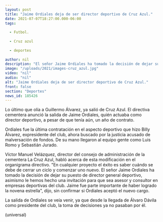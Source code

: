 ```yaml
---
layout: post
title: "Jaime Ordiales deja de ser director deportivo de Cruz Azul."
date: 2021-07-07T18:27:00.000-06:00
tags:
  
  - Futbol.
  
  - Cruz azul
  
  - deportes
  
author: nil
description: "El señor Jaime Ordiales ha tomado la decisión de dejar su puesto de director general deportivo."
image: "/uploads/2021/images-cruz_azul.jpg"
video: "nil"
audio: "nil"
alt: "Jaime Ordiales deja de ser director deportivo de Cruz Azul."
front: false
section: "Deportes"
news_id: 185426
---
```


Lo último que olía a Guillermo Álvarez, ya salió de Cruz Azul. El directiva cementera anunció la salida de Jaime Ordiales, quién actuaba como director deportivo, a pesar de que tenía aún, un año de contrato.

Ordiales fue la última contratación en el aspecto deportivo que hizo Billy Álvarez, expresidente del club, ahora buscado por la justicia acusado de malversación de fondos. De su mano llegaron al equipo gente como Luis Romo y Sebastián Jurado.

Víctor Manuel Velázquez, director del consejo de administración de la cementera La Cruz Azul, habló acerca de esta modificación en el organigrama directivo. "En cualquier proyecto el éxito es saber cuándo se debe de cerrar un ciclo y comenzar uno nuevo. El señor Jaime Ordiales ha tomado la decisión de dejar su puesto de director general deportivo, asimismo le hemos hecho una invitación para que sea asesor y consultor en empresas deportivas del club. Jaime fue parte importante de haber logrado la novena estrella", dijo, sin confirmar si Ordiales aceptó el nuevo cargo.

La salida de Ordiales se veía venir, ya que desde la llegada de Álvaro Dávila como presidente del club, la toma de decisiones ya no pasaban por él.

(universal)